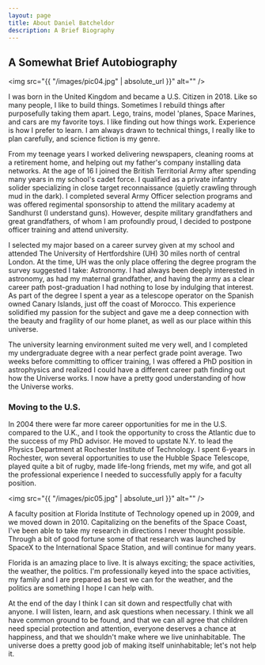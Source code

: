 ```yaml
---
layout: page
title: About Daniel Batcheldor
description: A Brief Biography
---
```

## A Somewhat Brief Autobiography

<span class="image left"><img src="{{ "/images/pic04.jpg" | absolute_url }}" alt="" /></span>
<p>
I was born in the United Kingdom and became a U.S. Citizen in 2018. Like so many people, I like to build things. Sometimes I rebuild things after purposefully taking them apart. Lego, trains, model 'planes, Space Marines, and cars are my favorite toys. I like finding out how things work. Experience is how I prefer to learn. I am always drawn to technical things, I really like to plan carefully, and science fiction is my genre.
</p>
<p>
From my teenage years I worked delivering newspapers, cleaning rooms at a retirement home, and helping out my father's company installing data networks. At the age of 16 I joined the British Territorial Army after spending many years in my school's cadet force. I qualified as a private infantry solider specializing in close target reconnaissance (quietly crawling through mud in the dark). I completed several Army Officer selection programs and was offered regimental sponsorship to attend the military academy at Sandhurst (I understand guns). However, despite military grandfathers and great grandfathers, of whom I am profoundly proud, I decided to postpone officer training and attend university.
</p>
<p>
I selected my major based on a career survey given at my school and attended The University of Hertfordshire (UH) 30 miles north of central London. At the time, UH was the only place offering the degree program the survey suggested I take: Astronomy. I had always been deeply interested in astronomy, as had my maternal grandfather, and having the army as a clear career path post-graduation I had nothing to lose by indulging that interest. As part of the degree I spent a year as a telescope operator on the Spanish owned Canary Islands, just off the coast of Morocco. This experience solidified my passion for the subject and gave me a deep connection with the beauty and fragility of our home planet, as well as our place within this universe.
</p>
<p>
The university learning environment suited me very well, and I completed my undergraduate degree with a near perfect grade point average. Two weeks before committing to officer training, I was offered a PhD position in astrophysics and realized I could have a different career path finding out how the Universe works. I now have a pretty good understanding of how the Universe works.
</p>

### Moving to the U.S.
<div class="box">
  <p>
  In 2004 there were far more career opportunities for me in the U.S. compared to the U.K., and I took the opportunity to cross the Atlantic due to the success of my PhD advisor. He moved to upstate N.Y. to lead the Physics Department at Rochester Institute of Technology. I spent 6-years in Rochester, won several opportunities to use the Hubble Space Telescope, played quite a bit of rugby, made life-long friends, met my wife, and got all the professional experience I needed to successfully apply for a faculty position.
  </p>
</div>

<span class="image left"><img src="{{ "/images/pic05.jpg" | absolute_url }}" alt="" /></span>
<p>
A faculty position at Florida Institute of Technology opened up in 2009, and we moved down in 2010. Capitalizing on the benefits of the Space Coast, I've been able to take my research in directions I never thought possible. Through a bit of good fortune some of that research was launched by SpaceX to the International Space Station, and will continue for many years.
</p>
<p>
Florida is an amazing place to live. It is always exciting; the space activities, the weather, the politics. I'm professionally keyed into the space activities, my family and I are prepared as best we can for the weather, and the politics are something I hope I can help with.
</p>
<p>
At the end of the day I think I can sit down and respectfully chat with anyone. I will listen, learn, and ask questions when necessary. I think we all have common ground to be found, and that we can all agree that children need special protection and attention, everyone deserves a chance at happiness, and that we shouldn't make where we live uninhabitable. The universe does a pretty good job of making itself uninhabitable; let's not help it.
</p>     
